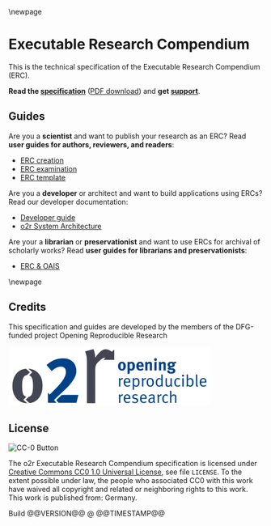\newpage
# Executable Research Compendium

This is the technical specification of the Executable Research Compendium (ERC).

**Read the [specification](spec/index.md)** ([PDF download](erc-spec.pdf)) and **get [support](support.md)**.

## Guides

Are you a **scientist** and want to publish your research as an ERC? Read **user guides for authors, reviewers, and readers**:

- [ERC creation](user-guide/creation.md)
- [ERC examination](user-guide/examination.md)
- [ERC template](user-guide/template.md)

Are you a **developer** or architect and want to build applications using ERCs? Read our developer documentation:

- [Developer guide](dev-guide/index.md)
- [o2r System Architecture](https://o2r.info/architecture/)

Are your a **librarian** or **preservationist** and want to use ERCs for archival of scholarly works? Read **user guides for librarians and preservationists**:

- [ERC & OAIS](user-guide/oais.md)

\newpage
## Credits

This specification and guides are developed by the members of the DFG-funded project Opening Reproducible Research

[![Opening Reproducible Research](./o2r-logo.png)](https://o2r.info)

## License

![CC-0 Button](https://licensebuttons.net/p/zero/1.0/88x31.png)

The o2r Executable Research Compendium specification is licensed under [Creative Commons CC0 1.0 Universal License](https://creativecommons.org/publicdomain/zero/1.0/), see file `LICENSE`.
To the extent possible under law, the people who associated CC0 with this work have waived all copyright and related or neighboring rights to this work.
This work is published from: Germany.

<div class="buildinfo">Build @@VERSION@@ @ @@TIMESTAMP@@</div>
